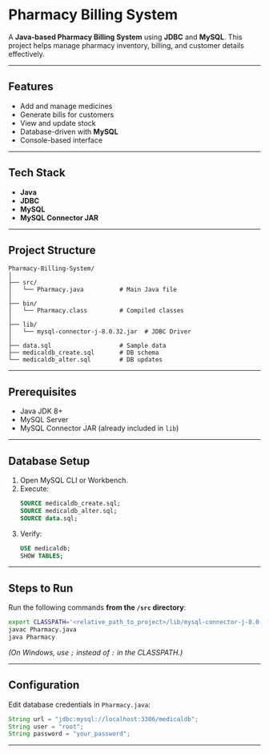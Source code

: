 # Pharmacy Billing System

A **Java-based Pharmacy Billing System** using **JDBC** and **MySQL**. This project helps manage pharmacy inventory, billing, and customer details effectively.

---

## **Features**
- Add and manage medicines
- Generate bills for customers
- View and update stock
- Database-driven with **MySQL**
- Console-based interface

---

## **Tech Stack**
- **Java**
- **JDBC**
- **MySQL**
- **MySQL Connector JAR**

---

## **Project Structure**
```
Pharmacy-Billing-System/
│
├── src/
│   └── Pharmacy.java          # Main Java file
│
├── bin/
│   └── Pharmacy.class         # Compiled classes
│
├── lib/
│   └── mysql-connector-j-8.0.32.jar  # JDBC Driver
│
├── data.sql                   # Sample data
├── medicaldb_create.sql       # DB schema
└── medicaldb_alter.sql        # DB updates
```

---

## **Prerequisites**
- Java JDK 8+
- MySQL Server
- MySQL Connector JAR (already included in `lib`)

---

## **Database Setup**
1. Open MySQL CLI or Workbench.
2. Execute:
   ```sql
   SOURCE medicaldb_create.sql;
   SOURCE medicaldb_alter.sql;
   SOURCE data.sql;
   ```
3. Verify:
   ```sql
   USE medicaldb;
   SHOW TABLES;
   ```

---

## **Steps to Run**
Run the following commands **from the `/src` directory**:

```bash
export CLASSPATH='<relative_path_to_project>/lib/mysql-connector-j-8.0.32.jar:.'
javac Pharmacy.java
java Pharmacy
```

*(On Windows, use `;` instead of `:` in the CLASSPATH.)*

---

## **Configuration**
Edit database credentials in `Pharmacy.java`:
```java
String url = "jdbc:mysql://localhost:3306/medicaldb";
String user = "root";
String password = "your_password";
```

---
